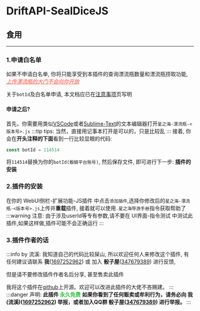 # DriftAPI-SealDiceJS

## 食用
***
### 1.申请白名单<Badge type="warning" text="并不是必须" />
如果不申请白名单, 你将只能享受到本插件的查询漂流瓶数量和漂流瓶捞取功能, <font color="#ff4d40"><u>_上传漂流瓶的大门不会向你开放_</u></font>

关于`botId`及白名单申请, 本文档应已在[注意事项](/attention/)页写明

#### 申请之后?
首先，你需要用类似[VSCode](https://code.visualstudio.com/)或者[Sublime-Text](https://www.sublimetext.com/)的文本编辑器打开`星之海-漂流瓶-<版本号>.js` 
:::tip tips:
当然，直接用记事本打开是可以的，只是比较乱
:::
接着, 你会在**开头注释的下面**看到一行比较显眼的代码:
```js  :no-line-numbers
const botId = 114514
```
将`114514`替换为你的`botId(骰娘平台账号)`, 然后保存文件, 即可进行下一步: **插件的安装**
### 2.插件的安装<Badge type="tip" text="迫不及die" />
<center>
<Badge type="info" text="以下功能至少需要v1.1.0(20221231)及以上版本的sealdice主程序。" />
</center>

在你的  WebUI侧栏-扩展功能-JS插件  中点击`添加插件`,选择你修改后的`星之海-漂流瓶-<版本号>.js`上传并**重载**插件, 接着就可以使用`.星之海导游手册`指令获取帮助了  
:::warning 注意:
由于涉及userId等专有参数,请不要在  UI界面-指令测试  中测试此插件,如果这样做,插件可能不会正确运行
:::

### 3.插件作者的话<Badge type="danger" text="看看、看看" />
:::info by 流溪:
我知道自己的代码比较屎山, 所以欢迎任何人来修改这个插件, 有任何建议请联系 **我**(<u>1697252962</u>) 或 加入 **骰子屋**(<u>347679389</u>) 进行反馈, 

但是请不要修改插件作者名后分享, 甚至售卖此插件<Badge type="danger" text="此行为将被DriftAPI永久拉黑" />

我将这个插件在[github](https://github.com/driftapi/DriftAPI-SealDiceJS/)上开源。欢迎可以改进此插件的大佬不吝赐建。 
:::
:::danger  声明:
**此插件 <font color="#22c32e">永久免费</font>**  **如果你看到了任何贩卖或牟利行为，请务必向 我(流溪)(<u>1697252962</u>) 举报，或者加入QQ群 骰子屋(<u>347679389</u>) 进行举报。**
:::
